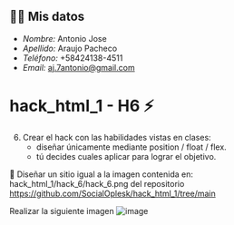 ## 🧑‍💼 Mis datos
- *Nombre:* Antonio Jose
- *Apellido:* Araujo Pacheco
- *Teléfono:* ‪+58424138-4511‬
- *Email:* aj.7antonio@gmail.com

# hack_html_1 - H6 ⚡
 6. Crear el hack con las habilidades vistas en clases:
    - diseñar únicamente mediante position / float / flex.
    - tú decides cuales aplicar para lograr el objetivo.

🔔 Diseñar un sitio igual a la imagen contenida en: hack_html_1/hack_6/hack_6.png del repositorio https://github.com/SocialOplesk/hack_html_1/tree/main

Realizar la siguiente imagen
![image](https://github.com/user-attachments/assets/086f1019-f775-49ec-abd5-de67a4722936)

